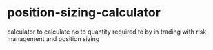 # position-sizing-calculator
calculator to calculate no to quantity required to by in trading with risk management and position sizing 
